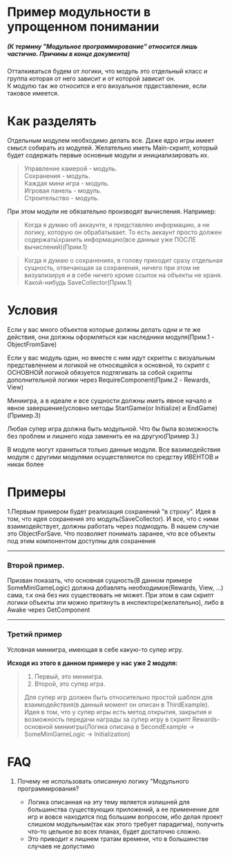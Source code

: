 # Пример модульности в упрощенном понимании
##### (К термину "Модульное программирование" относится лишь частично. Причины в конце документа)

Отталкиваться будем от логики, что модуль это отдельный класс и группа которая от него зависит и от которой зависит он. <br/>
К модулю так же относится и его визуальное прдеставление, если таковое имеется.

# Как  разделять
Отдельным модулем необходимо делать все. Даже ядро игры имеет смысл собирать из модулей. Желательно иметь Main-скрипт, который будет содержать первые основные модули и инициализировать их.

>
> Управление камерой - модуль. <br/>
> Сохранения - модуль. <br/>
> Каждая мини игра - модуль. <br/>
> Игровая панель - модуль. <br/>
> Строительство - модуль. <br/>

При этом модули не обязательно производят вычисления. Например:

> Когда я думаю об аккаунте, я представляю информацию, а не логику, которую он обрабатывает. То есть аккаунт просто должен содержать\хранить информацию(все данные уже ПОСЛЕ вычислений)(Прим.1)

> Когда я думаю о сохранениях, в голову приходит сразу отдельная сущность, отвечающая за сохранения, ничего при этом не визуализируя и в себе ничего кроме ссылок на объекты не храня. Какой-нибудь SaveCollector(Прим.1)

# Условия
Если у вас много объектов которые должны делать одни и те же действия, они должны оформляться как наследники модуля(Прим.1 - ObjectFromSave)

Если у вас модуль один, но вместе с ним идут скрипты с визуальным представлением и логикой не относящейся к основной, то скрипт с ОСНОВНОЙ логикой обязуется подтягивать за собой скрипты дополнительной логики через RequireComponent(Прим.2 - Rewards, View)

Миниигра, а в идеале и все сущности должны иметь явное начало и явное завершение(условно методы StartGame(or Initialize) и EndGame)(Пример.3)

Любая супер игра должна быть модульной. Что бы была возможность без проблем и лишнего кода заменить ее на другую(Пример 3.)

В модуле могут храниться только данные модуля. Все вазимодействия модуля с другими модулями осуществляются по средству ИВЕНТОВ и никак более

# Примеры

1.Первым примером будет реализация сохранений "в строку".
	Идея в том, что идея сохранения это модуль(SaveCollector). И все, что с ними взаимодействует, должны работать через подмодуль. В нашем случае это ObjectForSave. Что позволяет понимать заранее, что все объекты под этим компонентом доступны для сохранения

***
### Второй пример. 

Призван показать, что основная сущность(В данном примере SomeMiniGameLogic) должна добавлять необходимое(Rewards, View, ...) сама, т.к она без них существовать не может.
При этом в сам скрипт логики объекты эти можно притянуть в инспекторе(желательно), либо в Awake через GetComponent
***
### Третий пример 

Условная миниигра, имеющая в себе какую-то супер игру.
> 
**Исходя из этого в данном примере у нас уже 2 модуля:**
> 	1. Первый, это миниигра. 
> 	2. Второй, это супер игра. 
> 
> 	Для супер игр должен быть относительно простой шаблон для взаимодействия(в данный момент он описан в ThirdExample).
> 	Идея в том, что у супер игры есть метод открытия, закрытия и возможность передачи награды за супер игру в скрипт Rewards-основной миниигры(Логика описана в SecondExample -> SomeMiniGameLogic -> Initialization)

# FAQ
1. Почему не использовать описанную логику "Модульного программирования? 
	- Логика описанная на эту тему является излишней для большинства существующих приложений, а ее применение для игр и вовсе находится под большим вопросом, ибо делая проект слишком модульным(так как этого требует парадигма), получить что-то цельное во всех планах, будет достаточно сложно.
	+ Это приводит к лишнем тратам времени, что в большинстве случаев не допустимо

	>

